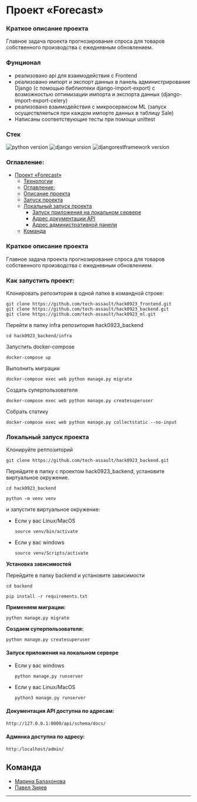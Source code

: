 # Проект «Forecast»


### Краткое описание проекта

Главное задача проекта прогнозирование спроса для товаров собственного производства с ежедневным обновлением.

### Фунционал

- реализовано api для взаимодействия с Frontend
- реализовано импорт и экспорт данных в панель администрирование Django (с помощью библиотеки django-import-export) с возможностью оптимизации импорта и экспорта данных (django-import-export-celery)
- реализовано взаимодействия с микросервисом ML (запуск осуществляеться при каждом импорте данных в таблицу Sale)
- Написаны соответствующие тесты при помощи unittest


### **Стек**

![python version](https://img.shields.io/badge/Python-3.10-green)
![django version](https://img.shields.io/badge/Django-4.2-green)
![djangorestframework version](https://img.shields.io/badge/DRF-3.14-green)

### Оглавление:
- [Проект «Forecast»](#проект-forecast)
    - [Технологии](#стек)
    - [Оглавление:](#оглавление)
    - [Описание проекта](#краткое-описание-проекта)
    - [Запуск проекта](#как-запустить-проект)
    - [Локальный запуск проекта](#локальный-запуск-проекта)
      - [Запуск приложения на локальном сервере](#запуск-приложения-на-локальном-сервере)
      - [Адрес документации API](#документация-api-доступна-по-адресам)
      - [Адрес административной панели](#админка-доступна-по-адресу)
  - [Команда](#команда)

### Краткое описание проекта

Главное задача проекта прогнозирование спроса для товаров собственного производства с ежедневным обновлением.


### Как запустить проект:

Клонировать репозитории в одной папке в командной строке:

```
git clone https://github.com/tech-assault/hack0923_frontend.git
git clone https://github.com/tech-assault/hack0923_backend.git
git clone https://github.com/tech-assault/hack0923_ml.git
```



Перейти в папку infra репозитория hack0923_backend
```
cd hack0923_backend/infra
```

Запустить docker-compose

```
docker-compose up
```

Выполнить миграции

```
docker-compose exec web python manage.py migrate
```

Создать суперпользователя

```
docker-compose exec web python manage.py createsuperuser
```

Собрать статику

```
docker-compose exec web python manage.py collectstatic --no-input
```
### Локальный запуск проекта
Клонируйте реппозиторий

```
git clone https://github.com/tech-assault/hack0923_backend.git
```

Перейдите в папку с проектом hack0923_backend, установите виртуальное окружение.

```
cd hack0923_backend
```

```
python -m venv venv
```
и запустите виртуальное окружение:

* Если у вас Linux/MacOS

    ```
    source venv/bin/activate
    ```

* Если у вас windows

    ```
    source venv/Scripts/activate
    ```
**Установка зависимостей**

Перейдите в папку backend и установите зависимости
  ```
cd backend
  ```
  ```
  pip install -r requirements.txt
  ```

**Применяем миграции:**

  ```
  python manage.py migrate
  ```
**Создаем суперпользователя:**

  ```
  python manage.py createsuperuser
  ```
#### Запуск приложения на локальном сервере

* Если у вас windows
    ```
    python manage.py runserver
    ```
* Если у вас Linux/MacOS
    ```
    python3 manage.py runserver
    ```

#### Документация API доступна по адресам:

```sh
http://127.0.0.1:8000/api/schema/docs/
```
#### Админка доступна по адресу:

```sh
http:/localhost/admin/
```



## Команда

- [Марина Балахонова](https://github.com/margoloko)
- [Павел Зияев](https://github.com/p0lzi)

___
